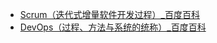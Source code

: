 - [Scrum（迭代式增量软件开发过程）_百度百科](https://baike.baidu.com/item/Scrum/1698901?fr=aladdin)
- [DevOps（过程、方法与系统的统称）_百度百科](https://baike.baidu.com/item/DevOps/2613029?fr=aladdin)
